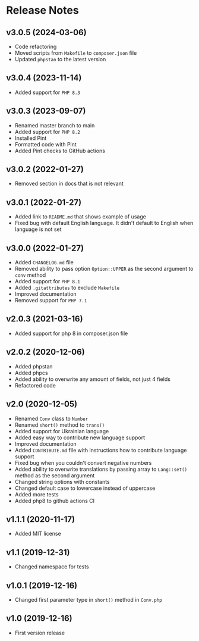 # Release Notes

## v3.0.5 (2024-03-06)

- Code refactoring
- Moved scripts from `Makefile` to `composer.json` file
- Updated `phpstan` to the latest version

## v3.0.4 (2023-11-14)

- Added support for `PHP 8.3`

## v3.0.3 (2023-09-07)

- Renamed master branch to main
- Added support for `PHP 8.2`
- Installed Pint
- Formatted code with Pint
- Added Pint checks to GitHub actions

## v3.0.2 (2022-01-27)

- Removed section in docs that is not relevant

## v3.0.1 (2022-01-27)

- Added link to `README.md` that shows example of usage
- Fixed bug with default English language. It didn't default to English when language is not set

## v3.0.0 (2022-01-27)

- Added `CHANGELOG.md` file
- Removed ability to pass option `Option::UPPER` as the second argument to `conv` method
- Added support for `PHP 8.1`
- Added `.gitattributes` to exclude `Makefile`
- Improved documentation
- Removed support for `PHP 7.1`

## v2.0.3 (2021-03-16)

- Added support for php 8 in composer.json file

## v2.0.2 (2020-12-06)

- Added phpstan
- Added phpcs
- Added ability to overwrite any amount of fields, not just 4 fields
- Refactored code

## v2.0 (2020-12-05)

- Renamed `Conv` class to `Number`
- Renamed `short()` method to `trans()`
- Added support for Ukrainian language
- Added easy way to contribute new language support
- Improved documentation
- Added `CONTRIBUTE.md` file with instructions how to contribute language support
- Fixed bug when you couldn't convert negative numbers
- Added ability to overwrite translations by passing array to `Lang::set()` method as the second argument
- Changed string options with constants
- Changed default case to lowercase instead of uppercase
- Added more tests
- Added php8 to github actions CI

## v1.1.1 (2020-11-17)

- Added MIT license

## v1.1 (2019-12-31)

- Changed namespace for tests

## v1.0.1 (2019-12-16)

- Changed first parameter type in `short()` method in `Conv.php`

## v1.0 (2019-12-16)

- First version release